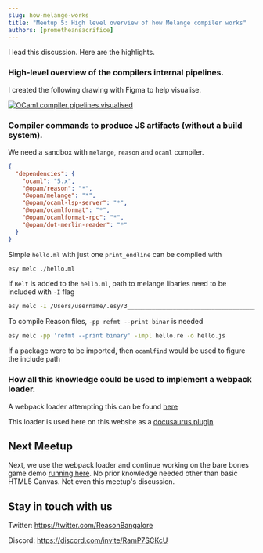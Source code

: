 ```yaml
---
slug: how-melange-works
title: "Meetup 5: High level overview of how Melange compiler works"
authors: [prometheansacrifice]
---
```


I lead this discussion. Here are the highlights.

### High-level overview of the compilers internal pipelines.

I created the following drawing with Figma to help visualise.

<a href="https://ocaml-internals.dining-philosophers.dev/docs/internal-pipelines">
  <img src="https://ocaml-internals.dining-philosophers.dev/img/ocaml-compiler-internal-pipelines.png" alt="OCaml compiler pipelines visualised" />
</a>

### Compiler commands to produce JS artifacts (without a build system).

We need a sandbox with `melange`, `reason` and `ocaml` compiler.

```json
{
  "dependencies": {
    "ocaml": "5.x",
    "@opam/reason": "*",
    "@opam/melange": "*",
    "@opam/ocaml-lsp-server": "*",
    "@opam/ocamlformat": "*",
    "@opam/ocamlformat-rpc": "*",
    "@opam/dot-merlin-reader": "*"
  }
}
```

Simple `hello.ml` with just one `print_endline` can be compiled with

```sh
esy melc ./hello.ml
```

If `Belt` is added to the `hello.ml`, path to melange libaries need to be included with `-I` flag

```sh
esy melc -I /Users/username/.esy/3__________________________________________________________________/i/opam__s__melange-opam__c__4.0.0-51-9d2a6c24/lib/melange/belt/melange ./hello.ml
```

To compile Reason files, `-pp refmt --print binar` is needed

```sh
esy melc -pp 'refmt --print binary' -impl hello.re -o hello.js
```

If a package were to be imported, then `ocamlfind` would be used to figure the include path

### How all this knowledge could be used to implement a webpack loader.

A webpack loader attempting this can be found [here](https://github.com/DiningPhilosophersCo/reason-loader)

This loader is used here on this website as a [docusaurus plugin](https://github.com/ReasonIndia/reason-bangalore.github.io/blob/e72a01bff73f221b36f7aba6d1d38ef7baf2c18c/plugins/docusaurus-webpack-plugin/index.js#L2)

## Next Meetup

Next, we use the webpack loader and continue working on the bare bones game demo [running here](/mdn-game-tutorial/). No prior knowledge needed other than basic HTML5 Canvas. Not even this meetup's discussion.


## Stay in touch with us 

Twitter: https://twitter.com/ReasonBangalore

Discord: https://discord.com/invite/RamP7SCKcU

